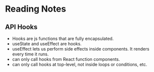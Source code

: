 # Reading Notes

## API Hooks

* Hooks are js functions that are fully encapsulated. 
* useState and useEffect are hooks. 
* useEffect lets us perform side effects inside components. It renders every time it runs.
* can only call hooks from React function components.
* can only call hooks at top-level, not inside loops or conditions, etc. 